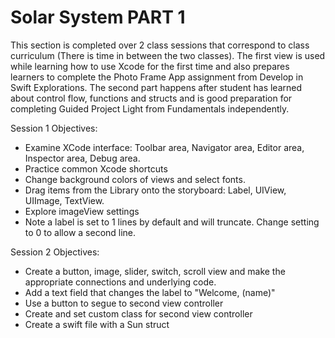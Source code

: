 #  Solar System PART 1

This section is completed over 2 class sessions that correspond to class curriculum (There is time in between the two classes).  The first view is used while learning how to use Xcode for the first time and also prepares learners to complete the Photo Frame App assignment from Develop in Swift Explorations.  The second part happens after student has learned about control flow, functions and structs and is good preparation for completing Guided Project Light from Fundamentals independently. 

Session 1 Objectives:
- Examine XCode interface: Toolbar area, Navigator area, Editor area, Inspector area, Debug area.
- Practice common Xcode shortcuts
- Change background colors of views and select fonts.
- Drag items from the Library onto the storyboard:  Label, UIView, UIImage, TextView.
- Explore imageView settings
- Note a label is set to 1 lines by default and will truncate.  Change setting to 0 to allow a second line.
  
Session 2 Objectives:
- Create a button, image, slider, switch, scroll view and make the appropriate connections and underlying code.
- Add a text field that changes the label to "Welcome, \(name)"
- Use a button to segue to second view controller
- Create and set custom class for second view controller
- Create a swift file with a Sun struct 
